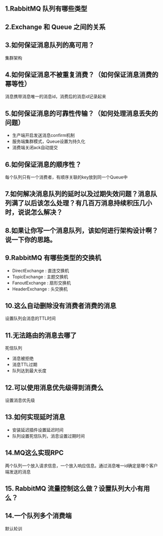 ## 1.RabbitMQ 队列有哪些类型

## 2.Exchange 和 Queue 之间的关系


## 3.如何保证消息队列的高可用？
集群架构

## 4.如何保证消息不被重复消费？（如何保证消息消费的幂等性）
消息携带消息唯一的消息id，消费后的消息id记录起来

## 5.如何保证消息的可靠性传输？（如何处理消息丢失的问题）
-   生产端开启发送消息confirm机制
-   服务端集群模式，Queue设置为持久化
-   消费端关闭ack自动提交

## 6.如何保证消息的顺序性？

每个队列只有一个消费者，有顺序关联的key放到同一个Queue中

## 7.如何解决消息队列的延时以及过期失效问题？消息队列满了以后该怎么处理？有几百万消息持续积压几小时，说说怎么解决？

## 8.如果让你写一个消息队列，该如何进行架构设计啊？说一下你的思路。

## 9.RabbitMQ 有哪些类型的交换机
-   DirectExchange : 直连交换机 
-   TopicExchange : 主题交换机
-   FanoutExchange : 扇形交换机
-   HeaderExchange : 头交换机

## 10.这么自动删除没有消费者消费的消息
设置队列会消息的TTL时间

## 11.无法路由的消息去哪了
死信队列
-   消息被拒绝
-   消息TTL过期
-   队列达到最大长度

## 12.可以使用消息优先级得到消费么
设置消息优先级

## 13.如何实现延时消息
-   安装延迟插件设置延迟时间
-   队列设置死信队列，消息设置过期时间

## 14.MQ这么实现RPC
两个队列一个放入请求信息，一个放入响应信息。通过消息唯一id确定是哪个客户端发送的消息

## 15. RabbitMQ 流量控制这么做？设置队列大小有用么？

## 14.一个队列多个消费端
默认轮训
